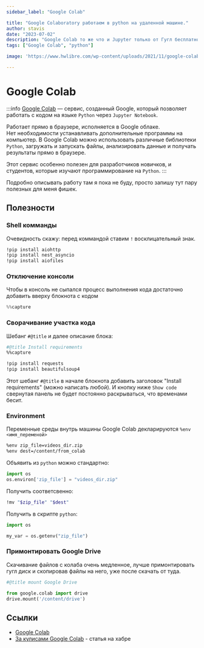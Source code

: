 ```yaml
---
sidebar_label: "Google Colab"

title: "Google Colaboratory работаем в python на удаленной машине."
author: stavis
date: "2023-07-02"
description: "Google Colab то же что и Jupyter только от Гугл бесплатно. Работаем в питоне удаленно."
tags: ["Google Colab", "python"]

image: 'https://www.hwlibre.com/wp-content/uploads/2021/11/google-colaboratory.jpg'

---
```


# Google Colab

:::info
[Google Colab](https://colab.research.google.com/)  — сервис, созданный Google, который позволяет работать с кодом на языке `Python` через `Jupyter Notebook`.

Работает прямо в браузере, исполняется в Google облаке.  
Нет необходимости устанавливать дополнительные программы на компьютер. В Google Colab можно использовать различные библиотеки `Python`, загружать и запускать файлы, анализировать данные и получать результаты прямо в браузере. 

Этот сервис особенно полезен для разработчиков новичков, и студентов, которые изучают программирование на `Python`.
:::

Подробно описывать работу там я пока не буду, просто запишу тут пару полезных для меня фишек.

## Полезности

### Shell комманды

Очевидность скажу: перед коммандой ставим `!` восклицательный знак.

```sh
!pip install aiohttp
!pip install nest_asyncio
!pip install aiofiles
```

### Отключение консоли

Чтобы в консоль не сыпался процесс выполнения кода достаточно добавить вверху блокнота с кодом

```js
%%capture
```

### Сворачивание участка кода

Шебанг `#@title` и далее описание блока:

```sh
#@title Install requirements
%%capture

!pip install requests
!pip install beautifulsoup4

```

Этот шебанг `#@title` в начале блокнота добавить заголовок "Install requirements" (можно написать любой).
И кнопку ниже `Show code` свернутая панель не будет постоянно раскрываться, что временами бесит.

### Environment

Переменные среды внутрь машины Google Colab декларируются `%env <имя_переменой>`

```sh
%env zip_file=videos_dir.zip
%env dest=/content/from_colab
```
Объявить из `python` можно стандартно:

```py
import os
os.environ['zip_file'] = "videos_dir.zip"
```

Получить соответсвенно:

```sh
!mv "$zip_file" "$dest"
```

Получить в скрипте `python`:

```py
import os

my_var = os.getenv("zip_file")
```

### Примонтировать Google Drive

Скачивание файлов с колаба очень медленное, лучше примонтировать гугл диск и скопировав файлы на него, уже после скачать от туда.

```python
#@title mount Google Drive

from google.colab import drive
drive.mount('/content/drive')
```

## Ссылки 

- [Google Colab](https://colab.research.google.com/)
- [За кулисами Google Colab](https://habr.com/ru/companies/skillfactory/articles/673572/) - статья на хабре
